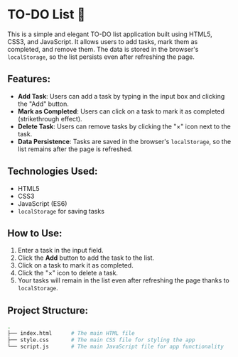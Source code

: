 # TO-DO List 📝

This is a simple and elegant TO-DO list application built using HTML5, CSS3, and JavaScript. It allows users to add tasks, mark them as completed, and remove them. The data is stored in the browser's `localStorage`, so the list persists even after refreshing the page.

## Features:
- **Add Task**: Users can add a task by typing in the input box and clicking the "Add" button.
- **Mark as Completed**: Users can click on a task to mark it as completed (strikethrough effect).
- **Delete Task**: Users can remove tasks by clicking the "×" icon next to the task.
- **Data Persistence**: Tasks are saved in the browser's `localStorage`, so the list remains after the page is refreshed.

## Technologies Used:
- HTML5
- CSS3
- JavaScript (ES6)
- `localStorage` for saving tasks

## How to Use:
1. Enter a task in the input field.
2. Click the **Add** button to add the task to the list.
3. Click on a task to mark it as completed.
4. Click the "×" icon to delete a task.
5. Your tasks will remain in the list even after refreshing the page thanks to `localStorage`.

## Project Structure:
```bash
.
├── index.html      # The main HTML file
├── style.css       # The main CSS file for styling the app
└── script.js       # The main JavaScript file for app functionality
